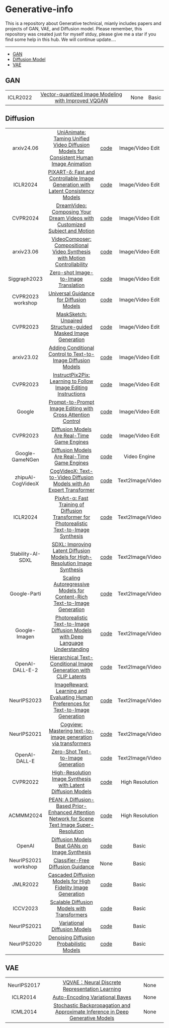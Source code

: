 # Generative-info
This is a repository about Generative technical, mianly includes papers and projects of GAN, VAE, and Diffusion model. Please remember, this repository was created just for myself stduy, please give me a star if you find some help in this hub. We will continue update....

------------

- [GAN](#gan)
- [Diffusion Model](#diffusion)
- [VAE](#vae)

## GAN

|   |   |   |   |
| :------------: | :------------: | :------------: | :------------: |
| ICLR2022 | [Vector-quantized Image Modeling with Improved VQGAN](https://arxiv.org/abs/2110.04627) | None | Basic |



## Diffusion

|   |   |   |   |
| :------------: | :------------: | :------------: | :------------: |
| arxiv24.06 | [UniAnimate: Taming Unified Video Diffusion Models for Consistent Human Image Animation](https://arxiv.org/abs/2406.01188) | [code](https://github.com/ali-vilab/UniAnimate) |  Image/Video Edit |
| ICLR2024 | [PIXART-δ: Fast and Controllable Image Generation with Latent Consistency Models](https://arxiv.org/abs/2401.05252) | [code](https://github.com/PixArt-alpha/PixArt-alpha) |  Image/Video Edit |
| CVPR2024 | [DreamVideo: Composing Your Dream Videos with Customized Subject and Motion](https://arxiv.org/abs/2312.04433) | [code](https://dreamvideo-t2v.github.io/) |  Image/Video Edit |
| arxiv23.06 | [VideoComposer: Compositional Video Synthesis with Motion Controllability](https://arxiv.org/abs/2306.02018) | [code](https://github.com/ali-vilab/videocomposer) |  Image/Video Edit |
| Siggraph2023 | [Zero-shot Image-to-Image Translation](https://arxiv.org/abs/2302.03027) | [code](https://github.com/pix2pixzero/pix2pix-zero) |  Image/Video Edit |
| CVPR2023 workshop | [Universal Guidance for Diffusion Models](https://arxiv.org/abs/2302.07121) | [code](https://github.com/arpitbansal297/Universal-Guided-Diffusion) |  Image/Video Edit |
| CVPR2023 | [MaskSketch: Unpaired Structure-guided Masked Image Generation](https://arxiv.org/abs/2302.05496) | [code](https://github.com/google-research/masksketch) |  Image/Video Edit |
| arxiv23.02 | [Adding Conditional Control to Text-to-Image Diffusion Models](https://arxiv.org/abs/2302.05543) | [code](https://github.com/Luis-kleinfeld/ControlNet) |  Image/Video Edit |
| CVPR2023 | [InstructPix2Pix: Learning to Follow Image Editing Instructions](https://arxiv.org/abs/2211.09800) | [code](https://github.com/timothybrooks/instruct-pix2pix) |  Image/Video Edit |
| Google | [Prompt-to-Prompt Image Editing with Cross Attention Control](https://arxiv.org/abs/2208.01626) | [code](https://github.com/google/prompt-to-prompt) |  Image/Video Edit |
| CVPR2023 | [Diffusion Models Are Real-Time Game Engines](https://arxiv.org/abs/2408.14837) | [code](https://github.com/lucidrains/gamengen-pytorch) | Image/Video Edit |
| Google-GameNGen | [Diffusion Models Are Real-Time Game Engines](https://arxiv.org/abs/2408.14837) | [code](https://github.com/lucidrains/gamengen-pytorch) | Video Engine |
| zhipuAI-CogVideoX | [CogVideoX: Text-to-Video Diffusion Models with An Expert Transformer](https://arxiv.org/abs/2408.06072) | [code](https://github.com/THUDM/CogVideo) | Text2Image/Video |
| ICLR2024 | [PixArt-α: Fast Training of Diffusion Transformer for Photorealistic Text-to-Image Synthesis](https://arxiv.org/abs/2310.00426) | [code](https://pixart-alpha.github.io/) | Text2Image/Video |
| Stability-AI-SDXL | [SDXL: Improving Latent Diffusion Models for High-Resolution Image Synthesis](https://arxiv.org/abs/2307.01952) | [code](https://github.com/Stability-AI/generative-models) | Text2Image/Video |
| Google-Parti | [Scaling Autoregressive Models for Content-Rich Text-to-Image Generation](https://arxiv.org/abs/2206.10789) | [code](https://github.com/google-research/parti) | Text2Image/Video |
| Google-Imagen | [Photorealistic Text-to-Image Diffusion Models with Deep Language Understanding](https://arxiv.org/abs/2205.11487) | [code](https://github.com/lucidrains/imagen-pytorch) | Text2Image/Video |
| OpenAI-DALL-E-2 | [Hierarchical Text-Conditional Image Generation with CLIP Latents](https://arxiv.org/pdf/2212.09748) | [code]([https://www.wpeebles.com/DiT.html](https://openai.com/dall-e-2)) | Text2Image/Video |
| NeurIPS2023 | [ImageReward: Learning and Evaluating Human Preferences for Text-to-Image Generation](https://arxiv.org/abs/2304.05977) | [code](https://github.com/THUDM/ImageReward) | Text2Image/Video |
| NeurIPS2021 | [Cogview: Mastering text-to-image generation via transformers](https://arxiv.org/abs/2105.13290) | [code](https://github.com/THUDM/CogView) | Text2Image/Video |
| OpenAI-DALL-E | [Zero-Shot Text-to-Image Generation](https://arxiv.org/abs/2102.12092) | [code](https://github.com/openai/DALL-E) | Text2Image/Video |
| CVPR2022 | [High-Resolution Image Synthesis with Latent Diffusion Models](https://openaccess.thecvf.com/content/CVPR2022/papers/Rombach_High-Resolution_Image_Synthesis_With_Latent_Diffusion_Models_CVPR_2022_paper.pdf) | [code](https://github.com/CompVis/latent-diffusion) | High Resolution |
| ACMMM2024 | [PEAN: A Diffusion-Based Prior-Enhanced Attention Network for Scene Text Image Super-Resolution](https://arxiv.org/abs/2311.17955) | [code](https://github.com/jdfxzzy/PEAN) | High Resolution |
| OpenAI | [Diffusion Models Beat GANs on Image Synthesis](https://arxiv.org/abs/2105.05233) | [code](https://github.com/openai/guided-diffusion) | Basic |
| NeurIPS2021 workshop | [Classifier-Free Diffusion Guidance](https://arxiv.org/abs/2207.12598) | None | Basic |
| JMLR2022 | [Cascaded Diffusion Models for High Fidelity Image Generation](https://arxiv.org/pdf/2006.11239) | [code](https://cascaded-diffusion.github.io/n) | Basic |
| ICCV2023 | [Scalable Diffusion Models with Transformers](https://arxiv.org/pdf/2212.09748) | [code](https://www.wpeebles.com/DiT.html) | Basic |
| NeurIPS2021 | [Variational Diffusion Models](https://arxiv.org/pdf/2107.00630) | [code](https://github.com/google-research/vdm) | Basic |
| NeurIPS2020 | [Denoising Diffusion Probabilistic Models](https://arxiv.org/pdf/2006.11239) | [code](https://github.com/hojonathanho/diffusion) | Basic |


## VAE

|   |   |   |   |
| :------------: | :------------: | :------------: | :------------: |
| NeurIPS2017 | [VQVAE：Neural Discrete Representation Learning](https://arxiv.org/abs/1711.00937) | None |  |
| ICLR2014 | [Auto-Encoding Variational Bayes](https://arxiv.org/abs/1312.6114) | None |  |
| ICML2014 | [Stochastic Backpropagation and Approximate Inference in Deep Generative Models](https://arxiv.org/abs/1401.4082) | None |  |
